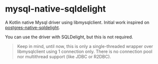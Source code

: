 # mysql-native-sqldelight

A Kotlin native Mysql driver using libmysqlclient. Initial work inspired on [postgres-native-sqldelight](https://github.com/hfhbd/postgres-native-sqldelight).

You can use the driver with SQLDelight, but this is not required.

> Keep in mind, until now, this is only a single-threaded wrapper over libmysqlclient using 1 connection only. There is no connection pool nor multithread support (like JDBC or R2DBC).
